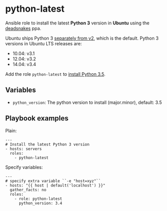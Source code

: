 python-latest
=============

Ansible role to install the latest **Python 3** version in **Ubuntu** using the [deadsnakes] ppa.

Ubuntu ships Python 3 [separately from v2], which is the default. Python 3 versions in Ubuntu LTS releases are:

- 10.04: v3.1
- 12.04: v3.2
- 14.04: v3.4

Add the role `python-latest` to [install Python 3.5].

Variables
---------

- `python_version`: The python version to install (major.minor), default: 3.5

Playbook examples
-----------------

Plain:

    ---
    # Install the latest Python 3 version
    - hosts: servers
      roles:
        - python-latest

Specify variables:

    ---
    # specify extra variable ``-e "host=xyz"``
    - hosts: "{{ host | default('localhost') }}"
      gather_facts: no
      roles:
        - role: python-latest
          python_version: 3.4

[deadsnakes]: https://launchpad.net/~fkrull/+archive/ubuntu/deadsnakes
[separately from v2]: http://askubuntu.com/questions/134747/how-do-i-run-python-3
[install Python 3.5]: http://askubuntu.com/a/290283/233134
